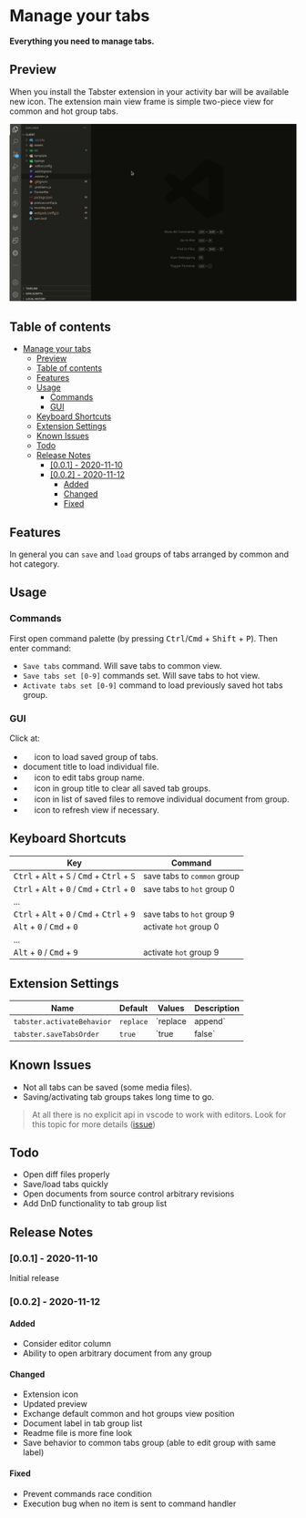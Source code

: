 # Manage your tabs

**Everything you need to manage tabs.**

## Preview

When you install the Tabster extension in your activity bar will be available new icon. The extension main view frame is simple two-piece view for common and hot group tabs.

![preview](images/preview.gif)

## Table of contents

- [Manage your tabs](#manage-your-tabs)
  - [Preview](#preview)
  - [Table of contents](#table-of-contents)
  - [Features](#features)
  - [Usage](#usage)
    - [Commands](#commands)
    - [GUI](#gui)
  - [Keyboard Shortcuts](#keyboard-shortcuts)
  - [Extension Settings](#extension-settings)
  - [Known Issues](#known-issues)
  - [Todo](#todo)
  - [Release Notes](#release-notes)
    - [[0.0.1] - 2020-11-10](#001---2020-11-10)
    - [[0.0.2] - 2020-11-12](#002---2020-11-12)
      - [Added](#added)
      - [Changed](#changed)
      - [Fixed](#fixed)

## Features

In general you can `save` and `load` groups of tabs arranged by common and hot category.

## Usage

### Commands

First open command palette (by pressing <kbd>Ctrl</kbd>/<kbd>Cmd</kbd> + <kbd>Shift</kbd> + <kbd>P</kbd>). Then enter command:

- `Save tabs` command. Will save tabs to common view.
- `Save tabs set [0-9]` commands set. Will save tabs to hot view.
- `Activate tabs set [0-9]` command to load previously saved hot tabs group.

### GUI

Click at:

- <img src="images/activate.png" alt="activate icon" /> icon to load saved group of tabs.
- document title to load individual file.
- <img src="images/edit.png" alt="edit icon" /> icon to edit tabs group name.
- <img src="images/remove.png" alt="remove icon" /> icon in group title to clear all saved tab groups.
- <img src="images/remove.png" alt="remove icon" /> icon in list of saved files to remove individual document from group.
- <img src="images/refresh.png" alt="refresh icon" /> icon to refresh view if necessary.

## Keyboard Shortcuts

| Key                                                                                               | Command                     |
| ------------------------------------------------------------------------------------------------- | --------------------------- |
| <kbd>Ctrl</kbd> + <kbd>Alt</kbd> + <kbd>S</kbd> / <kbd>Cmd</kbd> + <kbd>Ctrl</kbd> + <kbd>S</kbd> | save tabs to `common` group |
| <kbd>Ctrl</kbd> + <kbd>Alt</kbd> + <kbd>0</kbd> / <kbd>Cmd</kbd> + <kbd>Ctrl</kbd> + <kbd>0</kbd> | save tabs to `hot` group 0  |
| ...                                                                                               |
| <kbd>Ctrl</kbd> + <kbd>Alt</kbd> + <kbd>0</kbd> / <kbd>Cmd</kbd> + <kbd>Ctrl</kbd> + <kbd>9</kbd> | save tabs to `hot` group 9  |
| <kbd>Alt</kbd> + <kbd>0</kbd> / <kbd>Cmd</kbd> + <kbd>0</kbd>                                     | activate `hot` group 0      |
| ...                                                                                               |
| <kbd>Alt</kbd> + <kbd>0</kbd> / <kbd>Cmd</kbd> + <kbd>9</kbd>                                     | activate `hot` group 9      |

## Extension Settings

| Name                       | Default   | Values           | Description                                                                                                                 |
| -------------------------- | --------- | ---------------- | --------------------------------------------------------------------------------------------------------------------------- |
| `tabster.activateBehavior` | `replace` | `replace|append` | On tabs activating all previous tabs will be closed. `append` - tabs will be appended to exist ones.                        |
| `tabster.saveTabsOrder`    | `true`    | `true|false`     | Save tabs order on load (slow). You can turn off this option to speed up tabs activation process with excuse of tabs order. |

## Known Issues

- Not all tabs can be saved (some media files).
- Saving/activating tab groups takes long time to go.

> At all there is no explicit api in vscode to work with editors. Look for this topic for more details ([issue](https://github.com/microsoft/vscode/issues/15178))

## Todo

- Open diff files properly
- Save/load tabs quickly
- Open documents from source control arbitrary revisions
- Add DnD functionality to tab group list

## Release Notes

### [0.0.1] - 2020-11-10

Initial release

### [0.0.2] - 2020-11-12

#### Added

- Consider editor column
- Ability to open arbitrary document from any group

#### Changed

- Extension icon
- Updated preview
- Exchange default common and hot groups view position
- Document label in tab group list
- Readme file is more fine look
- Save behavior to common tabs group (able to edit group with same label)

#### Fixed

- Prevent commands race condition
- Execution bug when no item is sent to command handler
